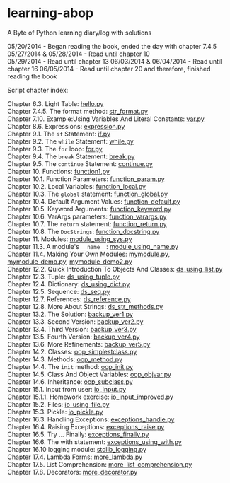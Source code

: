 learning-abop
=============

A Byte of Python learning diary/log with solutions

05/20/2014 - Began reading the book, ended the day with chapter 7.4.5  
05/27/2014 & 05/28/2014 - Read until chapter 10  
05/29/2014 - Read until chapter 13
06/03/2014 & 06/04/2014 - Read until chapter 16
06/05/2014 - Read until chapter 20 and therefore, finished reading the book

Script chapter index:

Chapter 6.3. Light Table: [hello.py](https://github.com/christianheinrichs/learning-abop/blob/master/chapter-06/hello.py)  
Chapter 7.4.5. The format method: [str_format.py](https://github.com/christianheinrichs/learning-abop/blob/master/chapter-07/str_format.py)  
Chapter 7.10. Example:Using Variables And Literal Constants: [var.py](https://github.com/christianheinrichs/learning-abop/blob/master/chapter-07/var.py)  
Chapter 8.6. Expressions: [expression.py](https://github.com/christianheinrichs/learning-abop/blob/master/chapter-08/expression.py)  
Chapter 9.1. The `if` Statement: [if.py](https://github.com/christianheinrichs/learning-abop/blob/master/chapter-09/if.py)  
Chapter 9.2. The `while` Statement: [while.py](https://github.com/christianheinrichs/learning-abop/blob/master/chapter-09/while.py)  
Chapter 9.3. The `for` loop: [for.py](https://github.com/christianheinrichs/learning-abop/blob/master/chapter-09/for.py)  
Chapter 9.4. The `break` Statement: [break.py](https://github.com/christianheinrichs/learning-abop/blob/master/chapter-09/break.py)  
Chapter 9.5. The `continue` Statement: [continue.py](https://github.com/christianheinrichs/learning-abop/blob/master/chapter-09/continue.py)  
Chapter 10. Functions: [function1.py](https://github.com/christianheinrichs/learning-abop/blob/master/chapter-10/function1.py)  
Chapter 10.1. Function Parameters: [function_param.py](https://github.com/christianheinrichs/learning-abop/blob/master/chapter-10/function1.py)  
Chapter 10.2. Local Variables: [function_local.py](https://github.com/christianheinrichs/learning-abop/blob/master/chapter-10/function_local.py)  
Chapter 10.3. The `global` statement: [function_global.py](https://github.com/christianheinrichs/learning-abop/blob/master/chapter-10/function_global.py)  
Chapter 10.4. Default Argument Values: [function_default.py](https://github.com/christianheinrichs/learning-abop/blob/master/chapter-10/function_default.py)  
Chapter 10.5. Keyword Arguments: [function_keyword.py](https://github.com/christianheinrichs/learning-abop/blob/master/chapter-10/function_keyword.py)  
Chapter 10.6. VarArgs parameters: [function_varargs.py](https://github.com/christianheinrichs/learning-abop/blob/master/chapter-10/function_varargs.py)  
Chapter 10.7. The `return` statement: [function_return.py](https://github.com/christianheinrichs/learning-abop/blob/master/chapter-10/function_return.py)  
Chapter 10.8. The `DocStrings`: [function_docstring.py](https://github.com/christianheinrichs/learning-abop/blob/master/chapter-10/function_docstring.py)  
Chapter 11. Modules: [module_using_sys.py](https://github.com/christianheinrichs/learning-abop/blob/master/chapter-11/module_using_sys.py)  
Chapter 11.3. A module's `__name__`: [module_using_name.py](https://github.com/christianheinrichs/learning-abop/blob/master/chapter-11/module_using_name.py)  
Chapter 11.4. Making Your Own Modules: [mymodule.py](https://github.com/christianheinrichs/learning-abop/blob/master/chapter-11/mymodule.py), [mymodule_demo.py](https://github.com/christianheinrichs/learning-abop/blob/master/chapter-11/mymodule_demo.py), [mymodule_demo2.py](https://github.com/christianheinrichs/learning-abop/blob/master/chapter-11/mymodule_demo2.py)  
Chapter 12.2. Quick Introduction To Objects And Classes: [ds_using_list.py](https://github.com/christianheinrichs/learning-abop/blob/master/chapter-12/ds_using_list.py)  
Chapter 12.3. Tuple: [ds_using_tuple.py](https://github.com/christianheinrichs/learning-abop/blob/master/chapter-12/ds_using_tuple.py)  
Chapter 12.4. Dictionary: [ds_using_dict.py](https://github.com/christianheinrichs/learning-abop/blob/master/chapter-12/ds_using_dict.py)  
Chapter 12.5. Sequence: [ds_seq.py](https://github.com/christianheinrichs/learning-abop/blob/master/chapter-12/ds_seq.py)  
Chapter 12.7. References: [ds_reference.py](https://github.com/christianheinrichs/learning-abop/blob/master/chapter-12/ds_reference.py)  
Chapter 12.8. More About Strings: [ds_str_methods.py](https://github.com/christianheinrichs/learning-abop/blob/master/chapter-12/ds_str_methods.py)  
Chapter 13.2. The Solution: [backup_ver1.py](https://github.com/christianheinrichs/learning-abop/blob/master/chapter-13/backup_ver1.py)  
Chapter 13.3. Second Version: [backup_ver2.py](https://github.com/christianheinrichs/learning-abop/blob/master/chapter-13/backup_ver2.py)  
Chapter 13.4. Third Version: [backup_ver3.py](https://github.com/christianheinrichs/learning-abop/blob/master/chapter-13/backup_ver3.py)  
Chapter 13.5. Fourth Version: [backup_ver4.py](https://github.com/christianheinrichs/learning-abop/blob/master/chapter-13/backup_ver4.py)  
Chapter 13.6. More Refinements: [backup_ver5.py](https://github.com/christianheinrichs/learning-abop/blob/master/chapter-13/backup_ver5.py)  
Chapter 14.2. Classes: [oop_simplestclass.py](https://github.com/christianheinrichs/learning-abop/blob/master/chapter-14/oop_simplestclass.py)  
Chapter 14.3. Methods: [oop_method.py](https://github.com/christianheinrichs/learning-abop/blob/master/chapter-14/oop_method.py)  
Chapter 14.4. The `init` method: [oop_init.py](https://github.com/christianheinrichs/learning-abop/blob/master/chapter-14/oop_init.py)  
Chapter 14.5. Class And Object Variables: [oop_objvar.py](https://github.com/christianheinrichs/learning-abop/blob/master/chapter-14/oop_objvar.py)  
Chapter 14.6. Inheritance: [oop_subclass.py](https://github.com/christianheinrichs/learning-abop/blob/master/chapter-14/oop_subclass.py)  
Chapter 15.1. Input from user: [io_input.py](https://github.com/christianheinrichs/learning-abop/blob/master/chapter-15/io_input.py)  
Chapter 15.1.1. Homework exercise: [io_input_improved.py](https://github.com/christianheinrichs/learning-abop/blob/master/chapter-15/io_input_improved.py)  
Chapter 15.2. Files: [io_using_file.py](https://github.com/christianheinrichs/learning-abop/blob/master/chapter-15/io_using_file.py)  
Chapter 15.3. Pickle: [io_pickle.py](https://github.com/christianheinrichs/learning-abop/blob/master/chapter-15/io_pickle.py)  
Chapter 16.3. Handling Exceptions: [exceptions_handle.py](https://github.com/christianheinrichs/learning-abop/blob/master/chapter-16/exceptions_handle.py)  
Chapter 16.4. Raising Exceptions: [exceptions_raise.py](https://github.com/christianheinrichs/learning-abop/blob/master/chapter-16/exceptions_raise.py)  
Chapter 16.5. Try ... Finally: [exceptions_finally.py](https://github.com/christianheinrichs/learning-abop/blob/master/chapter-16/exceptions_finally.py)  
Chapter 16.6. The with statement: [exceptions_using_with.py](https://github.com/christianheinrichs/learning-abop/blob/master/chapter-16/exceptions_using_with.py)  
Chapter 16.10 logging module: [stdlib_logging.py](https://github.com/christianheinrichs/learning-abop/blob/master/chapter-16/stdlib_logging.py)  
Chapter 17.4. Lambda Forms: [more_lambda.py](https://github.com/christianheinrichs/learning-abop/blob/master/chapter-17/more_lambda.py)  
Chapter 17.5. List Comprehension: [more_list_comprehension.py](https://github.com/christianheinrichs/learning-abop/blob/master/chapter-17/more_list_comprehension.py)  
Chapter 17.8. Decorators: [more_decorator.py](https://github.com/christianheinrichs/learning-abop/blob/master/chapter-17/more_decorator.py)
